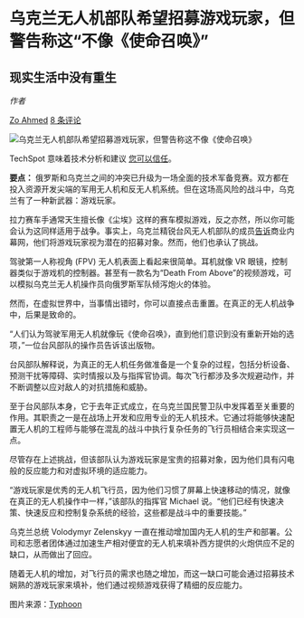 # 乌克兰无人机部队希望招募游戏玩家，但警告称这“不像《使命召唤》”

## 现实生活中没有重生

*作者*

[Zo Ahmed](https://www.techspot.com/community/staff/zohaibahd.512803/) [8 条评论](#commentsOffset)

![乌克兰无人机部队希望招募游戏玩家，但警告称这不像《使命召唤》](https://www.techspot.com/images2/news/bigimage/2025/02/2025-02-12-image-10.jpg)

TechSpot 意味着技术分析和建议 [您可以信任](https://www.techspot.com/ethics.html)。

**要点：** 俄罗斯和乌克兰之间的冲突已升级为一场全面的技术军备竞赛。双方都在投入资源开发尖端的军用无人机和反无人机系统。但在这场高风险的战斗中，乌克兰有了一种新武器：游戏玩家。

拉力赛车手通常天生擅长像《尘埃》这样的赛车模拟游戏，反之亦然，所以你可能会认为这同样适用于战争。事实上，乌克兰精锐台风无人机部队的成员[告诉](https://www.businessinsider.com/drone-warfare-isnt-like-video-games-gamers-make-great-pilots-2025-2)商业内幕网，他们将游戏玩家视为潜在的招募对象。然而，他们也承认了挑战。

驾驶第一人称视角 (FPV) 无人机表面上看起来很简单。耳机就像 VR 眼镜，控制器类似于游戏机的控制器。甚至有一款名为“Death From Above”的视频游戏，可以模拟乌克兰无人机操作员向俄罗斯军队倾泻炮火的体验。

然而，在虚拟世界中，当事情出错时，你可以直接点击重置。在真正的无人机战争中，后果是致命的。

“人们认为驾驶军用无人机就像玩《使命召唤》，直到他们意识到没有重新开始的选项，”一位台风部队的操作员告诉该出版物。

台风部队解释说，为真正的无人机任务做准备是一个复杂的过程，包括分析设备、预测干扰等障碍、实时情报以及与指挥官协调。每次飞行都涉及多次规避动作，并不断调整以应对敌人的对抗措施和威胁。

至于台风部队本身，它于去年正式成立，在乌克兰国民警卫队中发挥着至关重要的作用。其职责之一是在战场上开发和应用专业的无人机技术。它通过将能够快速配置无人机的工程师与能够在混乱的战斗中执行复杂任务的飞行员相结合来实现这一点。

尽管存在上述挑战，但该部队认为游戏玩家是宝贵的招募对象，因为他们具有闪电般的反应能力和对虚拟环境的适应能力。

“游戏玩家是优秀的无人机飞行员，因为他们习惯了屏幕上快速移动的情况，就像在真正的无人机操作中一样，”该部队的指挥官 Michael 说。“他们已经有快速决策、快速反应和控制复杂系统的经验，这些都是战斗中的重要技能。”

乌克兰总统 Volodymyr Zelenskyy 一直在推动增加国内无人机的生产和部署。公司和志愿者团体通过加速生产相对便宜的无人机来填补西方提供的火炮供应不足的缺口，从而做出了回应。

随着无人机的增加，对飞行员的需求也随之增加，而这一缺口可能会通过招募技术娴熟的游戏玩家来填补，他们通过视频游戏获得了精细的反应能力。

图片来源：[Typhoon](https://www.tayfun.in.ua/en/news/)